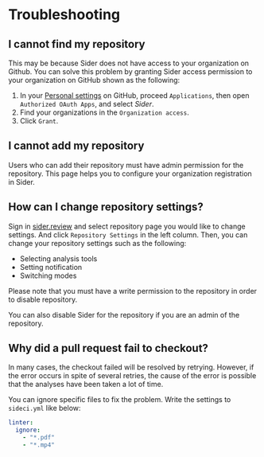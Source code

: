 # Troubleshooting

## I cannot find my repository
This may be because Sider does not have access to your organization on Github. You can solve this problem by granting Sider access permission to your organization on GitHub shown as the following:

1. In your [Personal settings](https://github.com/settings/applications) on GitHub, proceed `Applications`, then open `Authorized OAuth Apps`, and select *Sider*.
2. Find your organizations in the `Organization access`.
3. Click `Grant`.

## I cannot add my repository
Users who can add their repository must have admin permission for the repository. This page helps you to configure your organization registration in Sider.

## How can I change repository settings?
Sign in [sider.review](https://sider.review) and select repository page you would like to change settings. And click `Repository Settings` in the left column. Then, you can change your repository settings such as the following:

* Selecting analysis tools
* Setting notification
* Switching modes

Please note that you must have a write permission to the repository in order to disable repository.

You can also disable Sider for the repository if you are an admin of the repository.

## Why did a pull request fail to checkout?
In many cases, the checkout failed will be resolved by retrying. However, if the error occurs in spite of several retries, the cause of the error is possible that the analyses have been taken a lot of time.

You can ignore specific files to fix the problem. Write the settings to `sideci.yml` like below:

```yaml
linter:
  ignore:
    - "*.pdf"
    - "*.mp4"
```